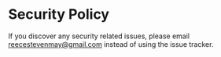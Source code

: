 # Security Policy

If you discover any security related issues, please email reecestevenmay@gmail.com instead of using the issue tracker.
